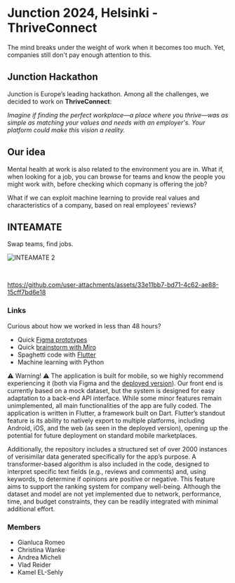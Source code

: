 # Junction 2024, Helsinki - ThriveConnect

The mind breaks under the weight of work when it becomes too much. Yet, companies still don't pay enough attention to this.

## Junction Hackathon
Junction is Europe’s leading hackathon. Among all the challenges, we decided to work on **ThriveConnect**:
<br/>

_Imagine if finding the perfect workplace—a place where you thrive—was as simple as matching your values and needs with an employer's. Your platform could make this vision a reality._
<br/>

## Our idea
Mental health at work is also related to the environment you are in. What if, when looking for a job, you can browse for teams and know the people you might work with, before checking which copmany is offering the job?
<br/>

What if we can exploit machine learning to provide real values and characteristics of a company, based on real employees' reviews?

## INTEAMATE
Swap teams, find jobs.
<br/>

![INTEAMATE 2](https://github.com/user-attachments/assets/df1ba186-83ac-4110-8683-b8b4b53d3217)

<br/>

https://github.com/user-attachments/assets/33e11bb7-bd71-4c62-ae88-15cff7bd6e18

### Links
Curious about how we worked in less than 48 hours?
- Quick [Figma prototypes](https://www.figma.com/design/o2MUaWNaEcclxl5O9OkxUL/INTEAMATE?node-id=7-1418&t=ix18TLy08qynktul-1)
- Quick [brainstorm with Miro](https://miro.com/app/board/uXjVLHyOsR8=/)
- Spaghetti code with [Flutter](https://junction2024-thrive-connect.vercel.app)
- Machine learning with Python

⚠️ Warning! ⚠️
The application is built for mobile, so we highly recommend experiencing it (both via Figma and the [deployed version](https://junction2024-thrive-connect.vercel.app)). Our front end is currently based on a mock dataset, but the system is designed for easy adaptation to a back-end API interface. While some minor features remain unimplemented, all main functionalities of the app are fully coded. The application is written in Flutter, a framework built on Dart. Flutter’s standout feature is its ability to natively export to multiple platforms, including Android, iOS, and the web (as seen in the deployed version), opening up the potential for future deployment on standard mobile marketplaces.

Additionally, the repository includes a structured set of over 2000 instances of verisimilar data generated specifically for the app’s purpose. A transformer-based algorithm is also included in the code, designed to interpret specific text fields (e.g., reviews and comments) and, using keywords, to determine if opinions are positive or negative. This feature aims to support the ranking system for company well-being. Although the dataset and model are not yet implemented due to network, performance, time, and budget constraints, they can be readily integrated with minimal additional effort.





### Members
- Gianluca Romeo
- Christina Wanke
- Andrea Micheli
- Vlad Reider
- Kamel EL-Sehly
